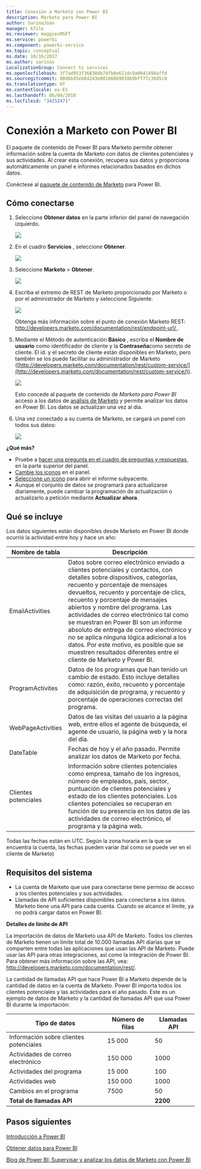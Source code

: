 ```yaml
---
title: Conexión a Marketo con Power BI
description: Marketo para Power BI
author: SarinaJoan
manager: kfile
ms.reviewer: maggiesMSFT
ms.service: powerbi
ms.component: powerbi-service
ms.topic: conceptual
ms.date: 10/16/2017
ms.author: sarinas
LocalizationGroup: Connect to services
ms.openlocfilehash: 3f7ad953f36830db74fb8e611dc9a0641498affd
ms.sourcegitcommit: 80d6b45eb84243e801b60b9038b9bff77c30d5c8
ms.translationtype: HT
ms.contentlocale: es-ES
ms.lasthandoff: 06/04/2018
ms.locfileid: "34252471"
---
```

# <a name="connect-to-marketo-with-power-bi"></a>Conexión a Marketo con Power BI
El paquete de contenido de Power BI para Marketo permite obtener información sobre la cuenta de Marketo con datos de clientes potenciales y sus actividades. Al crear esta conexión, recupera sus datos y proporciona automáticamente un panel e informes relacionados basados en dichos datos.

Conéctese al [paquete de contenido de Marketo](https://app.powerbi.com/getdata/services/marketo) para Power BI.

## <a name="how-to-connect"></a>Cómo conectarse
1. Seleccione **Obtener datos** en la parte inferior del panel de navegación izquierdo.
   
   ![](media/service-connect-to-marketo/pbi_getdata.png)
2. En el cuadro **Servicios** , seleccione **Obtener**.
   
   ![](media/service-connect-to-marketo/pbi_getservices.png) 
3. Seleccione **Marketo** \> **Obtener**.
   
   ![](media/service-connect-to-marketo/marketo.png)
4. Escriba el extremo de REST de Marketo proporcionado por Marketo o por el administrador de Marketo y seleccione Siguiente.
   
   ![](media/service-connect-to-marketo/pbi_marketoconnect.png)
   
   Obtenga más información sobre el punto de conexión Marketo REST: [http://developers.marketo.com/documentation/rest/endpoint-url/ ](http://developers.marketo.com/documentation/rest/endpoint-url/).
5. Mediante el Método de autenticación **Básico** , escriba el **Nombre de usuario** como identificador de cliente y la **Contraseña**como secreto de cliente. El id. y el secreto de cliente están disponibles en Marketo, pero también se los puede facilitar su administrador de Marketo ([http://developers.marketo.com/documentation/rest/custom-service/](http://developers.marketo.com/documentation/rest/custom-service/)). 
   
   ![](media/service-connect-to-marketo/pbi_marketosignin.png)
   
   Esto concede al paquete de contenido de *Marketo para Power BI* acceso a los datos de [análisis de Marketo](https://powerbi.microsoft.com/integrations/marketo) y permite analizar los datos en Power BI. Los datos se actualizan una vez al día.
6. Una vez conectado a su cuenta de Marketo, se cargará un panel con todos sus datos:
   
   ![](media/service-connect-to-marketo/pbi_marketodash.png)

**¿Qué más?**

* Pruebe a [hacer una pregunta en el cuadro de preguntas y respuestas](power-bi-q-and-a.md), en la parte superior del panel.
* [Cambie los iconos](service-dashboard-edit-tile.md) en el panel.
* [Seleccione un icono](service-dashboard-tiles.md) para abrir el informe subyacente.
* Aunque el conjunto de datos se programará para actualizarse diariamente, puede cambiar la programación de actualización o actualizarlo a petición mediante **Actualizar ahora**.

## <a name="whats-included"></a>Qué se incluye
Los datos siguientes están disponibles desde Marketo en Power BI donde ocurrió la actividad entre hoy y hace un año:

| Nombre de tabla | Descripción |
| --- | --- |
| EmailActivities |Datos sobre correo electrónico enviado a clientes potenciales y contactos, con detalles sobre dispositivos, categorías, recuento y porcentaje de mensajes devueltos, recuento y porcentaje de clics, recuento y porcentaje de mensajes abiertos y nombre del programa. Las actividades de correo electrónico tal como se muestran en Power BI son un informe absoluto de entrega de correo electrónico y no se aplica ninguna lógica adicional a los datos. Por este motivo, es posible que se muestren resultados diferentes entre el cliente de Marketo y Power BI. |
| ProgramActivites |Datos de los programas que han tenido un cambio de estado. Esto incluye detalles como: razón, éxito, recuento y porcentaje de adquisición de programa, y recuento y porcentaje de operaciones correctas del programa. |
| WebPageActivities |Datos de las visitas del usuario a la página web, entre ellos el agente de búsqueda, el agente de usuario, la página web y la hora del día. |
| DateTable |Fechas de hoy y el año pasado.  Permite analizar los datos de Marketo por fecha. |
| Clientes potenciales |Información sobre clientes potenciales como empresa, tamaño de los ingresos, número de empleados, país, sector, puntuación de clientes potenciales y estado de los clientes potenciales. Los clientes potenciales se recuperan en función de su presencia en los datos de las actividades de correo electrónico, el programa y la página web. |

Todas las fechas están en UTC. Según la zona horaria en la que se encuentra la cuenta, las fechas pueden variar (tal como se puede ver en el cliente de Marketo)

## <a name="system-requirements"></a>Requisitos del sistema
* La cuenta de Marketo que use para conectarse tiene permiso de acceso a los clientes potenciales y sus actividades.
* Llamadas de API suficientes disponibles para conectarse a los datos.  Marketo tiene una API para cada cuenta.  Cuando se alcance el límite, ya no podrá cargar datos en Power BI. 

**Detalles de límite de API**

La importación de datos de Marketo usa API de Marketo. Todos los clientes de Marketo tienen un límite total de 10.000 llamadas API diarias que se comparten entre todas las aplicaciones que usan las API de Marketo. Puede usar las API para otras integraciones, así como la integración de Power BI. Para obtener más información sobre las API, vea: <http://developers.marketo.com/documentation/rest/>.

La cantidad de llamadas API que hace Power BI a Marketo depende de la cantidad de datos en la cuenta de Marketo. Power BI importa todos los clientes potenciales y las actividades para el año pasado. Este es un ejemplo de datos de Marketo y la cantidad de llamadas API que usa Power BI durante la importación:  

| Tipo de datos | Número de filas | Llamadas API |
| --- | --- | --- |
| Información sobre clientes potenciales |15 000 |50 |
| Actividades de correo electrónico |150 000 |1000 |
| Actividades del programa |15 000 |100 |
| Actividades web |150 000 |1000 |
| Cambios en el programa |7500 |50 |
| **Total de llamadas API** | |**2200** |

## <a name="next-steps"></a>Pasos siguientes
[Introducción a Power BI](service-get-started.md)

[Obtener datos para Power BI](service-get-data.md)

[Blog de Power BI: Supervisar y analizar los datos de Marketo con Power BI](http://blogs.msdn.com/b/powerbi/archive/2015/03/19/monitor-and-analyze-your-marketo-data-with-power-bi.aspx)

